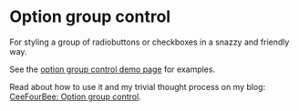 # Option group control

For styling a group of radiobuttons or checkboxes in a snazzy and friendly way.

See the [option group control demo page](http://ceefourbee.github.io/option-group-control/) for examples.

Read about how to use it and my trivial thought process on my blog: [CeeFourBee: Option group control](http://ceefourbee.co.uk/2014/07/web/a-control-for-options/).